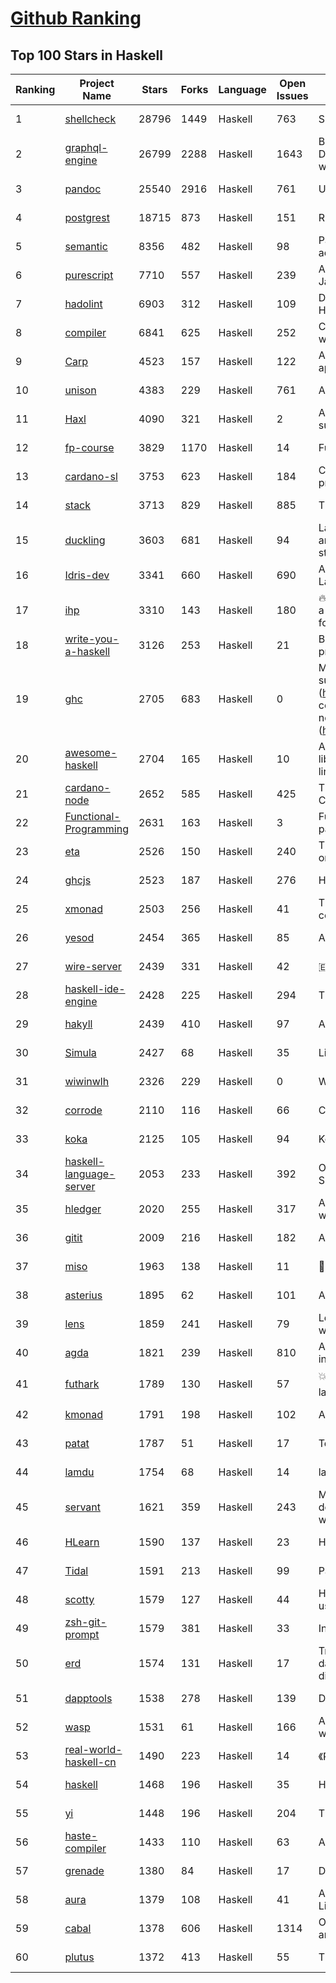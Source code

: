[Github Ranking](../README.md)
==========

## Top 100 Stars in Haskell

| Ranking | Project Name | Stars | Forks | Language | Open Issues | Description | Last Commit |
| ------- | ------------ | ----- | ----- | -------- | ----------- | ----------- | ----------- |
| 1 | [shellcheck](https://github.com/koalaman/shellcheck) | 28796 | 1449 | Haskell | 763 | ShellCheck, a static analysis tool for shell scripts | 2022-05-21T03:36:36Z |
| 2 | [graphql-engine](https://github.com/hasura/graphql-engine) | 26799 | 2288 | Haskell | 1643 | Blazing fast, instant realtime GraphQL APIs on your DB with fine grained access control, also trigger webhooks on database events. | 2022-05-21T16:13:30Z |
| 3 | [pandoc](https://github.com/jgm/pandoc) | 25540 | 2916 | Haskell | 761 | Universal markup converter | 2022-05-20T07:46:17Z |
| 4 | [postgrest](https://github.com/PostgREST/postgrest) | 18715 | 873 | Haskell | 151 | REST API for any Postgres database | 2022-05-19T18:45:12Z |
| 5 | [semantic](https://github.com/github/semantic) | 8356 | 482 | Haskell | 98 | Parsing, analyzing, and comparing source code across many languages | 2022-05-18T16:26:25Z |
| 6 | [purescript](https://github.com/purescript/purescript) | 7710 | 557 | Haskell | 239 | A strongly-typed language that compiles to JavaScript | 2022-05-21T12:28:55Z |
| 7 | [hadolint](https://github.com/hadolint/hadolint) | 6903 | 312 | Haskell | 109 | Dockerfile linter, validate inline bash, written in Haskell | 2022-05-11T05:58:17Z |
| 8 | [compiler](https://github.com/elm/compiler) | 6841 | 625 | Haskell | 252 | Compiler for Elm, a functional language for reliable webapps. | 2022-05-01T03:51:55Z |
| 9 | [Carp](https://github.com/carp-lang/Carp) | 4523 | 157 | Haskell | 122 | A statically typed lisp, without a GC, for real-time applications. | 2022-04-22T19:21:12Z |
| 10 | [unison](https://github.com/unisonweb/unison) | 4383 | 229 | Haskell | 761 | A friendly programming language from the future | 2022-05-20T15:53:18Z |
| 11 | [Haxl](https://github.com/facebook/Haxl) | 4090 | 321 | Haskell | 2 | A Haskell library that simplifies access to remote data, such as databases or web-based services.  | 2022-05-12T18:29:44Z |
| 12 | [fp-course](https://github.com/system-f/fp-course) | 3829 | 1170 | Haskell | 14 | Functional Programming Course | 2022-05-11T00:24:05Z |
| 13 | [cardano-sl](https://github.com/input-output-hk/cardano-sl) | 3753 | 623 | Haskell | 184 | Cryptographic currency implementing Ouroboros PoS protocol | 2020-07-30T15:22:04Z |
| 14 | [stack](https://github.com/commercialhaskell/stack) | 3713 | 829 | Haskell | 885 | The Haskell Tool Stack | 2022-05-21T19:36:15Z |
| 15 | [duckling](https://github.com/facebook/duckling) | 3603 | 681 | Haskell | 94 | Language, engine, and tooling for expressing, testing, and evaluating composable language rules on input strings. | 2022-05-20T06:43:24Z |
| 16 | [Idris-dev](https://github.com/idris-lang/Idris-dev) | 3341 | 660 | Haskell | 690 | A Dependently Typed Functional Programming Language | 2022-04-17T20:48:39Z |
| 17 | [ihp](https://github.com/digitallyinduced/ihp) | 3310 | 143 | Haskell | 180 | 🔥 The fastest way to build type safe web apps. IHP is a new batteries-included web framework optimized for longterm productivity and programmer happiness | 2022-05-21T20:14:22Z |
| 18 | [write-you-a-haskell](https://github.com/sdiehl/write-you-a-haskell) | 3126 | 253 | Haskell | 21 | Building a modern functional compiler from first principles. (http://dev.stephendiehl.com/fun/) | 2021-01-11T13:56:03Z |
| 19 | [ghc](https://github.com/ghc/ghc) | 2705 | 683 | Haskell | 0 | Mirror of the Glasgow Haskell Compiler. Please submit issues and patches to GHC's Gitlab instance (https://gitlab.haskell.org/ghc/ghc). First time contributors are encouraged to get started with the newcomers info (https://gitlab.haskell.org/ghc/ghc/wikis/contributing). | 2022-05-21T21:51:47Z |
| 20 | [awesome-haskell](https://github.com/krispo/awesome-haskell) | 2704 | 165 | Haskell | 10 | A collection of awesome Haskell links, frameworks, libraries and software. Inspired by awesome projects line. | 2022-05-10T18:31:56Z |
| 21 | [cardano-node](https://github.com/input-output-hk/cardano-node) | 2652 | 585 | Haskell | 425 | The core component that is used to participate in a Cardano decentralised blockchain. | 2022-05-22T02:22:30Z |
| 22 | [Functional-Programming](https://github.com/caiorss/Functional-Programming) | 2631 | 163 | Haskell | 3 | Functional Programming concepts, examples and patterns illustrated in Haskell, Ocaml and Python | 2019-08-06T22:00:55Z |
| 23 | [eta](https://github.com/typelead/eta) | 2526 | 150 | Haskell | 240 | The Eta Programming Language, a dialect of Haskell on the JVM | 2019-11-30T21:26:00Z |
| 24 | [ghcjs](https://github.com/ghcjs/ghcjs) | 2523 | 187 | Haskell | 276 | Haskell to JavaScript compiler, based on GHC | 2022-04-10T23:21:40Z |
| 25 | [xmonad](https://github.com/xmonad/xmonad) | 2503 | 256 | Haskell | 41 | The core of xmonad, a small but functional ICCCM-compliant tiling window manager | 2022-05-17T16:31:57Z |
| 26 | [yesod](https://github.com/yesodweb/yesod) | 2454 | 365 | Haskell | 85 | A RESTful Haskell web framework built on WAI. | 2022-05-11T11:44:58Z |
| 27 | [wire-server](https://github.com/wireapp/wire-server) | 2439 | 331 | Haskell | 42 | 🇪🇺 Wire back-end services | 2022-05-20T16:20:08Z |
| 28 | [haskell-ide-engine](https://github.com/haskell/haskell-ide-engine) | 2428 | 225 | Haskell | 294 | The engine for haskell ide-integration. Not an IDE | 2020-12-23T06:21:46Z |
| 29 | [hakyll](https://github.com/jaspervdj/hakyll) | 2439 | 410 | Haskell | 97 | A static website compiler library in Haskell | 2022-04-28T18:08:44Z |
| 30 | [Simula](https://github.com/SimulaVR/Simula) | 2427 | 68 | Haskell | 35 | Linux VR Desktop | 2022-05-22T01:25:47Z |
| 31 | [wiwinwlh](https://github.com/sdiehl/wiwinwlh) | 2326 | 229 | Haskell | 0 | What I Wish I Knew When Learning Haskell | 2022-02-25T06:38:14Z |
| 32 | [corrode](https://github.com/jameysharp/corrode) | 2110 | 116 | Haskell | 66 | C to Rust translator | 2019-03-10T01:48:47Z |
| 33 | [koka](https://github.com/koka-lang/koka) | 2125 | 105 | Haskell | 94 | Koka language compiler and interpreter | 2022-05-21T19:48:24Z |
| 34 | [haskell-language-server](https://github.com/haskell/haskell-language-server) | 2053 | 233 | Haskell | 392 | Official haskell ide support via language server (LSP). Successor of ghcide & haskell-ide-engine. | 2022-05-21T22:55:01Z |
| 35 | [hledger](https://github.com/simonmichael/hledger) | 2020 | 255 | Haskell | 317 | A reliable, user-friendly Plain Text Accounting tool with command line, terminal and web interfaces. | 2022-05-22T02:41:42Z |
| 36 | [gitit](https://github.com/jgm/gitit) | 2009 | 216 | Haskell | 182 | A wiki using HAppS, pandoc, and git | 2022-03-12T17:39:43Z |
| 37 | [miso](https://github.com/dmjio/miso) | 1963 | 138 | Haskell | 11 | :ramen: A tasty Haskell front-end framework | 2022-05-12T18:19:21Z |
| 38 | [asterius](https://github.com/tweag/asterius) | 1895 | 62 | Haskell | 101 | A Haskell to WebAssembly compiler | 2022-05-16T17:54:22Z |
| 39 | [lens](https://github.com/ekmett/lens) | 1859 | 241 | Haskell | 79 | Lenses, Folds, and Traversals - Join us on web.libera.chat #haskell-lens | 2022-05-19T11:11:11Z |
| 40 | [agda](https://github.com/agda/agda) | 1821 | 239 | Haskell | 810 | Agda is a dependently typed programming language / interactive theorem prover. | 2022-05-18T15:32:29Z |
| 41 | [futhark](https://github.com/diku-dk/futhark) | 1789 | 130 | Haskell | 57 | :boom::computer::boom: A data-parallel functional programming language | 2022-05-21T20:06:48Z |
| 42 | [kmonad](https://github.com/kmonad/kmonad) | 1791 | 198 | Haskell | 102 | An advanced keyboard manager | 2022-05-19T13:14:16Z |
| 43 | [patat](https://github.com/jaspervdj/patat) | 1787 | 51 | Haskell | 17 | Terminal-based presentations using Pandoc | 2022-04-17T15:19:47Z |
| 44 | [lamdu](https://github.com/lamdu/lamdu) | 1754 | 68 | Haskell | 14 | lamdu - towards the next generation IDE | 2022-05-19T14:08:54Z |
| 45 | [servant](https://github.com/haskell-servant/servant) | 1621 | 359 | Haskell | 243 | Main repository for the servant libraries — DSL for describing, serving, querying, mocking, documenting web applications and more! | 2022-05-16T14:50:10Z |
| 46 | [HLearn](https://github.com/mikeizbicki/HLearn) | 1590 | 137 | Haskell | 23 | Homomorphic machine learning | 2016-05-29T16:51:53Z |
| 47 | [Tidal](https://github.com/tidalcycles/Tidal) | 1591 | 213 | Haskell | 99 | Pattern language | 2022-05-20T10:49:00Z |
| 48 | [scotty](https://github.com/scotty-web/scotty) | 1579 | 127 | Haskell | 44 | Haskell web framework inspired by Ruby's Sinatra, using WAI and Warp (Official Repository) | 2021-10-10T15:35:44Z |
| 49 | [zsh-git-prompt](https://github.com/olivierverdier/zsh-git-prompt) | 1579 | 381 | Haskell | 33 | Informative git prompt for zsh | 2022-03-24T15:50:23Z |
| 50 | [erd](https://github.com/BurntSushi/erd) | 1574 | 131 | Haskell | 17 | Translates a plain text description of a relational database schema to a graphical entity-relationship diagram. | 2021-09-29T18:07:09Z |
| 51 | [dapptools](https://github.com/dapphub/dapptools) | 1538 | 278 | Haskell | 139 | Dapp, Seth, Hevm, and more | 2022-05-20T18:45:54Z |
| 52 | [wasp](https://github.com/wasp-lang/wasp) | 1531 | 61 | Haskell | 166 | A programming language that understands what a web app is. | 2022-05-21T12:23:14Z |
| 53 | [real-world-haskell-cn](https://github.com/huangz1990/real-world-haskell-cn) | 1490 | 223 | Haskell | 14 | 《Real World Haskell》中文翻译项目 | 2022-02-14T13:35:16Z |
| 54 | [haskell](https://github.com/tensorflow/haskell) | 1468 | 196 | Haskell | 35 | Haskell bindings for TensorFlow | 2021-02-09T17:08:46Z |
| 55 | [yi](https://github.com/yi-editor/yi) | 1448 | 196 | Haskell | 204 | The Haskell-Scriptable Editor | 2020-11-20T06:23:22Z |
| 56 | [haste-compiler](https://github.com/valderman/haste-compiler) | 1433 | 110 | Haskell | 63 | A GHC-based Haskell to JavaScript compiler | 2019-03-17T10:49:58Z |
| 57 | [grenade](https://github.com/HuwCampbell/grenade) | 1380 | 84 | Haskell | 17 | Deep Learning in Haskell | 2022-04-05T05:27:24Z |
| 58 | [aura](https://github.com/fosskers/aura) | 1379 | 108 | Haskell | 41 | A secure, multilingual package manager for Arch Linux and the AUR. | 2022-05-21T22:23:15Z |
| 59 | [cabal](https://github.com/haskell/cabal) | 1378 | 606 | Haskell | 1314 | Official upstream development repository for Cabal and cabal-install | 2022-05-19T17:57:05Z |
| 60 | [plutus](https://github.com/input-output-hk/plutus) | 1372 | 413 | Haskell | 55 | The Plutus language implementation and tools | 2022-05-21T02:28:34Z |

